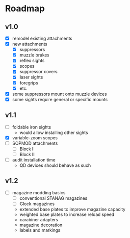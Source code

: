 # Roadmap

## v1.0

- [x] remodel existing attachments
- [x] new attachments
  - [x] suppressors
  - [x] muzzle brakes
  - [x] reflex sights
  - [x] scopes
  - [x] suppressor covers
  - [x] laser sights
  - [x] foregrips
  - [x] etc.
- [x] some suppressors mount onto muzzle devices
- [x] some sights require general or specific mounts

## v1.1

- [ ] foldable iron sights
  - would allow installing other sights
- [x] variable-zoom scopes
- [ ] SOPMOD attachments
  - [ ] Block I
  - [ ] Block II
- [ ] audit installation time
  - QD devices should behave as such

## v1.2

- [ ] magazine modding basics
  - [ ] conventional STANAG magazines
  - [ ] Glock magazines
  - extended base plates to improve magazine capacity
  - weighted base plates to increase reload speed
  - carabiner adapters
  - magazine decoration
  - labels and markings
